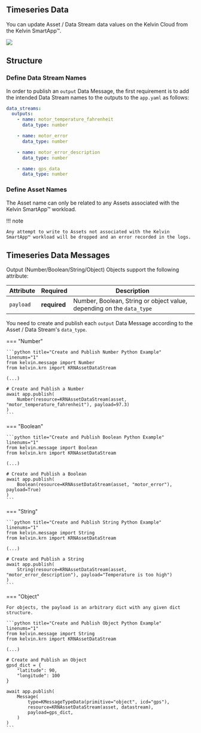 ## Timeseries Data

You can update Asset / Data Stream data values on the Kelvin Cloud from the Kelvin SmartApp™.

![](../../../../assets/produce-timeseries-messages-overview.png)

## Structure

### Define Data Stream Names

In order to publish an `output` Data Message, the first requirement is to add the intended Data Stream names to the outputs to the `app.yaml` as follows:

```yaml title="app.yaml Example" linenums="1"
data_streams:
  outputs:
    - name: motor_temperature_fahrenheit
      data_type: number

    - name: motor_error
      data_type: number

    - name: motor_error_description
      data_type: number

    - name: gps_data
      data_type: number
```

### Define Asset Names

The Asset name can only be related to any Assets associated with the Kelvin SmartApp™ workload.

!!! note

    Any attempt to write to Assets not associated with the Kelvin SmartApp™ workload will be dropped and an error recorded in the logs.  

## Timeseries Data Messages

Output (Number/Boolean/String/Object) Objects support the following attribute:

| Attribute | Required     | Description                                                                                 |
|-----------|--------------|---------------------------------------------------------------------------------------------|
| `payload` | **required** | Number, Boolean, String or object value, depending on the `data_type`                               |


You need to create and publish each `output` Data Message according to the Asset / Data Stream's `data_type`.

<div class="result" markdown>

=== "Number"

    ```python title="Create and Publish Number Python Example" linenums="1"
    from kelvin.message import Number
    from kelvin.krn import KRNAssetDataStream
    
    (...)

    # Create and Publish a Number
    await app.publish(
        Number(resource=KRNAssetDataStream(asset, "motor_temperature_fahrenheit"), payload=97.3)
    )
    ```

=== "Boolean"

    ```python title="Create and Publish Boolean Python Example" linenums="1"
    from kelvin.message import Boolean
    from kelvin.krn import KRNAssetDataStream
    
    (...)

    # Create and Publish a Boolean
    await app.publish(
        Boolean(resource=KRNAssetDataStream(asset, "motor_error"), payload=True)
    )
    ```

=== "String"

    ```python title="Create and Publish String Python Example" linenums="1"
    from kelvin.message import String
    from kelvin.krn import KRNAssetDataStream
    
    (...)

    # Create and Publish a String
    await app.publish(
        String(resource=KRNAssetDataStream(asset, "motor_error_description"), payload="Temperature is too high")
    )
    ```

=== "Object"

    For objects, the payload is an arbitrary dict with any given dict structure.

    ```python title="Create and Publish Object Python Example" linenums="1"
    from kelvin.message import String
    from kelvin.krn import KRNAssetDataStream
    
    (...)

    # Create and Publish an Object
    gpsd_dict = {
        "latitude": 90,
        "longitude": 100
    }

    await app.publish(
        Message(
            type=KMessageTypeData(primitive="object", icd="gps"),
            resource=KRNAssetDataStream(asset, datastream),
            payload=gps_dict,
        )
    )
    ```
</div>